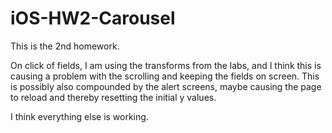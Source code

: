 # iOS-HW2-Carousel

This is the 2nd homework.

On click of fields, I am using the transforms from the labs, and I think this is causing a problem with the scrolling and keeping the fields on screen. This is possibly also compounded by the alert screens, maybe causing the page to reload and thereby resetting the initial y values.

I think everything else is working.

